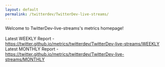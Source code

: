 ```yaml
---
layout: default
permalink: /twitterdev/TwitterDev-live-streams/
---
```

Welcome to TwitterDev-live-streams's metrics homepage!
<br><br>
Latest WEEKLY Report - <a href="https://twitter.github.io/metrics/twitterdev/TwitterDev-live-streams/WEEKLY">https://twitter.github.io/metrics/twitterdev/TwitterDev-live-streams/WEEKLY</a>
<br>
Latest MONTHLY Report - <a href="https://twitter.github.io/metrics/twitterdev/TwitterDev-live-streams/MONTHLY">https://twitter.github.io/metrics/twitterdev/TwitterDev-live-streams/MONTHLY</a>
<br>
